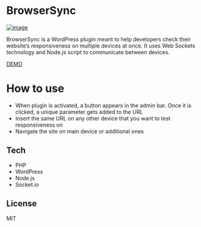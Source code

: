 # BrowserSync

[![image](https://user-images.githubusercontent.com/53865216/64083341-d8b58b00-cd1e-11e9-88ac-34dc4aea9964.png)](https://up-pix.herokuapp.com/)

BrowserSync is a WordPress plugin meant to help developers check their website’s responsiveness on multiple devices at once. It uses Web Sockets technology and Node.js script to communicate between devices.

[DEMO](https://drive.google.com/file/d/1OKuhI8NxFXfrm1noZEhx0BqQK6eBKFK3/view?usp=sharing)

# How to use

- When plugin is activated, a button appears in the admin bar. Once it is clicked, a unique parameter gets added to the URL
- Insert the same URL on any other device that you want to test responsiveness on
- Navigate the site on main device or additional ones

## Tech

- PHP
- WordPress
- Node.js
- Socket.io

## License

MIT
